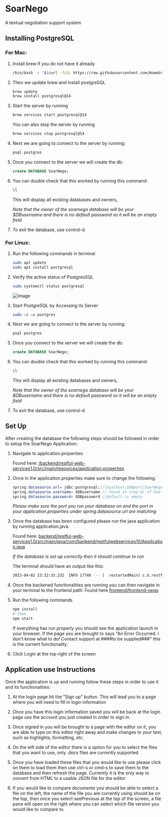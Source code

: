 # SoarNego

A textual negotiation support system
## Installing PostgreSQL

### For Mac:

1) Install brew if you do not have it already
    ```bash
    /bin/bash -c "$(curl -fsSL https://raw.githubusercontent.com/Homebrew/install/master/install.sh)"
    ```
2) Then we update brew and install postgreSQL

    ```bash
    brew update 
    brew install postgresql@14
    ```
3) Start the server by running
    ```bash
    brew services start postgresql@14
    ```

    You can also stop the server by running
    ```bash
    brew services stop postgresql@14
    ```
4) Next we are going to connect to the server by running:
    ```bash
    psql postgres
    ```
5) Once you connect to the server we will create the db:
    ```sql
    create DATABASE SoarNego;
    ```
6) You can double check that this worked by running this command:
    ```sql
    \l
    ```
    This will display all existing databases and owners,
    
   *Note that the owner of the soarnego database will be your $DBusername and there is no default password so it will be an empty field*
7) To exit the database, use control-d

### For Linux:
1) Run the following commands in terminal
    ```bash
    sudo apt update
    sudo apt install postgresql
    ```
2) Verify the active status of PostgresSQL
   ```bash
   sudo systemctl status postgresql
   ```
   ![image](https://user-images.githubusercontent.com/55899878/233673653-30846544-095c-4371-908c-b10e9506728a.png)
3) Start PostgreSQL by Accessing its Server
    ```bash
    sudo –i –u postgres
    ```
4) Next we are going to connect to the server by running:
    ```bash
    psql postgres
    ```

5) Once you connect to the server we will create the db:
    ```sql
    create DATABASE SoarNego;
    ```
6) You can double check that this worked by running this command:
    ```sql
    \l
    ```
    This will display all existing databases and owners,
    
   *Note that the owner of the soarnego database will be your $DBusername and there is no default password so it will be an empty field*
7) To exit the database, use control-d

## Set Up

After creating the database the following steps should be followed in order to setup the
SoarNego Application:


1) Navigate to application.properties:

    Found here:
    [/backend/restful-web-services1.0/src/main/resources/application.properties](backend/restful-web-services1.0/src/main/resources/application.properties)

2) Once in the application.properties make sure to change the following.

    ```java
    spring.datasource.url= jdbc:postgresql://localhost:$DBport/SoarNego //default port is 5432
    spring.datasource.username= $DBusername // found in step 6) of how to install postgresql
    spring.datasource.password= $DBpassword //default is empty
    ```

    *Please make sure the port you run your database on and the port in your application.properties under spring.datasource.url are matching*

3) Once the database has been configured please run the java application by running application.java.

    Found here: [backend/restful-web-services1.0/src/main/java/com/bankend/restfulwebservices10/Application.java](backend/restful-web-services1.0/src/main/java/com/bankend/restfulwebservices10/Application.java)

    *If the database is set up correctly then it should continue to run*

    The terminal should have an output like this:

    ```bash
    2023-04-02 23:32:33.232  INFO 17748 --- [  restartedMain] c.b.restfulwebservices10.Application     : Started Application in 3.685 seconds (JVM running for 4.02)
    ```

4) Once the backened functionalities are running you can then navigate in your terminal to the frontend path: Found here [frontend/frontend-nego](frontend/frontend-nego)

5) Run the following commands

    ```bash
    npm install
    # then
    npm start
    ```

    If everything has run properly you should see the application launch in your browser. If the page you are brought to says
    "An Error Occurred. I don't know what to do! Contact support at ####to be supplied###" this is the current functionality.

6) Click Login at the top right of the screen

## Application use Instructions

Once the application is up and running follow these steps in order to use it and its functionalities:

1) At the login page hit the "Sign up" button. This will lead you to a page where you will need to fill in login information

2) Once you have this login information saved you will be back at the login page use the account you just
created in order to sign in.

3) Once signed in you will be brought to a page with the editor on it, you are able to type on this editor right away
and make changes to your text, such as highlights, formatting, etc.

4) On the left side of the editor there is a option for you to select the files that you want to use, only .docx files are currently supported

5) Once you have loaded these files that you would like to use please click on them to load them then use ctrl-s or cmd-s to save them to the database and then
refresh the page. Currently it is the only way to convert from HTML to a usable JSON file for the editor

6) If you would like to compare documents you should be able to select a file on the left, the name of the file you
are currently using should be on the top, then once you select seePrevious at the top of the screen, a file pane will open on the right where you
can select which file version you would like to compare to.
